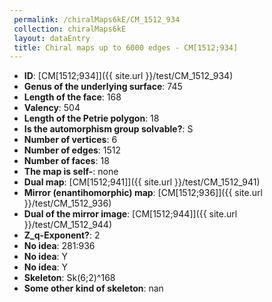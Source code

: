 ```yaml
--- 
 permalink: /chiralMaps6kE/CM_1512_934 
 collection: chiralMaps6kE
 layout: dataEntry
 title: Chiral maps up to 6000 edges - CM[1512;934]
---
```


- **ID**: [CM[1512;934]]({{ site.url }}/test/CM_1512_934)
- **Genus of the underlying surface**: 745
- **Length of the face**: 168
- **Valency**: 504
- **Length of the Petrie polygon**: 18
- **Is the automorphism group solvable?**: S
- **Number of vertices**: 6
- **Number of edges**: 1512
- **Number of faces**: 18
- **The map is self-**: none
- **Dual map**: [CM[1512;941]]({{ site.url }}/test/CM_1512_941)
- **Mirror (enantihomorphic) map**: [CM[1512;936]]({{ site.url }}/test/CM_1512_936)
- **Dual of the mirror image**: [CM[1512;944]]({{ site.url }}/test/CM_1512_944)
- **Z_q-Exponent?**: 2
- **No idea**:  281:936
- **No idea**: Y
- **No idea**: Y
- **Skeleton**: Sk(6;2)^168
- **Some other kind of skeleton**: nan
